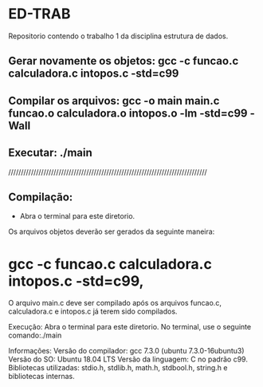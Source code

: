# ED-TRAB

Repositorio contendo o trabalho 1 da disciplina estrutura de dados.


## Gerar novamente os objetos: gcc -c funcao.c calculadora.c intopos.c -std=c99 

## Compilar os arquivos: gcc -o main main.c funcao.o calculadora.o intopos.o -lm -std=c99 -Wall



## Executar: ./main



///////////////////////////////////////////////////////////////////////////////
## Compilação:

- Abra o terminal para este diretorio.

Os arquivos objetos deverão ser gerados da seguinte maneira: 
# gcc -c funcao.c calculadora.c intopos.c -std=c99, 
O arquivo main.c deve ser compilado após os arquivos funcao.c, calculadora.c e  intopos.c já terem sido compilados.


Execução:
 Abra o terminal para este diretorio. No terminal, use o seguinte comando:./main 


Informações: Versão do compilador: gcc 7.3.0 (ubuntu 7.3.0-16ubuntu3) 
Versão do SO: Ubuntu 18.04 LTS Versão da linguagem: C no padrão c99.
Bibliotecas utilizadas: stdio.h, stdlib.h, math.h, stdbool.h, string.h e bibliotecas internas.

